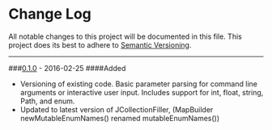 # Change Log
All notable changes to this project will be documented in this file.
This project does its best to adhere to [Semantic Versioning](http://semver.org/).


--------
###[0.1.0](N/A) - 2016-02-25
####Added
* Versioning of existing code. Basic parameter parsing for command line arguments or interactive user input. Includes support for int, float, string, Path, and enum.
* Updated to latest version of JCollectionFiller, (MapBuilder newMutableEnumNames() renamed mutableEnumNames())
